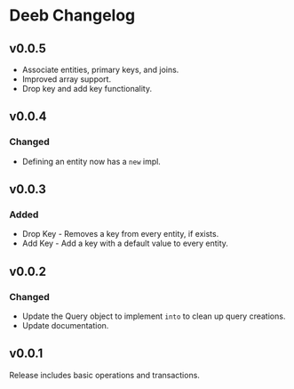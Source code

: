 # Deeb Changelog

## v0.0.5 

- Associate entities, primary keys, and joins.
- Improved array support.
- Drop key and add key functionality.

## v0.0.4

### Changed

- Defining an entity now has a `new` impl.

## v0.0.3

### Added

- Drop Key - Removes a key from every entity, if exists.
- Add Key - Add a key with a default value to every entity.

## v0.0.2

### Changed

- Update the Query object to implement `into` to clean up query creations.
- Update documentation.

## v0.0.1

Release includes basic operations and transactions.
